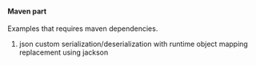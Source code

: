 #### Maven part
Examples that requires maven dependencies.

1. json custom serialization/deserialization with runtime object mapping replacement using jackson